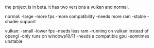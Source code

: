 the project is in beta.
it has two versions a vulkan and normal.

normal:
  -large
  -more fps
  -more compatibility
  -needs more ram
  -stable
  -shader support
  
vulkan:
  -small
  -lower fps
  -needs less ram
  -running on vulkan instead of opengl
  -only runs on windows10/11
  -needs a compatible gpu
  -somtimes unstable
